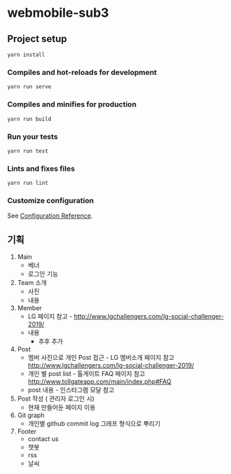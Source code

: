 # webmobile-sub3

## Project setup
```
yarn install
```

### Compiles and hot-reloads for development
```
yarn run serve
```

### Compiles and minifies for production
```
yarn run build
```

### Run your tests
```
yarn run test
```

### Lints and fixes files
```
yarn run lint
```

### Customize configuration
See [Configuration Reference](https://cli.vuejs.org/config/).



## 기획

1. Main
   - 베너
   - 로그인 기능
2. Team 소개
   - 사진
   - 내용
3. Member
   - LG 페이지 참고 - http://www.lgchallengers.com/lg-social-challenger-2019/
   - 내용
     - 추후 추가
4. Post
   - 멤버 사진으로 개인 Post 접근 - LG 멤버소개 페이지 참고  http://www.lgchallengers.com/lg-social-challenger-2019/
   - 개인 별 post list - 톨게이트 FAQ 페이지 참고 http://www.tollgateapp.com/main/index.php#FAQ
   - post 내용 - 인스타그램 모달 참고
5. Post 작성 ( 관리자 로그인 시)
   - 현재 만들어둔 페이지 이용
6. Git graph
   - 개인별 github commit log 그래프 형식으로 뿌리기
7. Footer
   - contact us
   - 챗봇
   - rss
   - 날씨